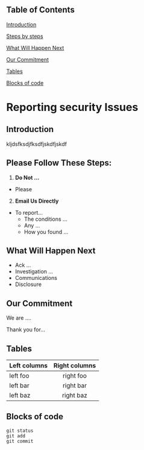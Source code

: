 
## Table of Contents
[Introduction](#introduction)

[Steps by steps](#please-follow-these-steps)

[What Will Happen Next](#what-will-happen-next)

[Our Commitment](#our-commitment)

[Tables](#tables)

[Blocks of code](#blocks-of-code)

# Reporting security Issues 

## Introduction
kljdsfksdjfksdfjskdfjskdf

## Please Follow These Steps: 

1.  **Do Not ...**
   - Please

2. **Email Us Directly**
- To report...
  - The conditions ...
  - Any  ...
  - How you found ...

## What Will Happen Next
- Ack ...
- Investigation ...
- Communications
- Disclosure 

## Our Commitment 
We are ....

Thank you for...

## Tables
| Left columns | Right columns | 
|:--------------|:-------------: |
| left foo | right foo |
| left bar | right bar |
| left baz | right baz |

## Blocks of code
 ```
git status
git add
git commit
```
